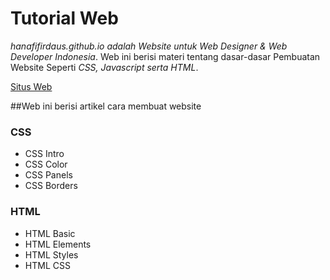 # Tutorial Web

*hanafifirdaus.github.io adalah Website untuk Web Designer & Web Developer Indonesia*. Web ini berisi materi tentang dasar-dasar Pembuatan Website Seperti *CSS, Javascript serta HTML*.

[Situs Web](https://hanafifirdaus.github.io)

##Web ini berisi artikel cara membuat website

### CSS

  - CSS Intro
  - CSS Color
  - CSS Panels
  - CSS Borders

### HTML

  - HTML Basic
  - HTML Elements
  - HTML Styles
  - HTML CSS
